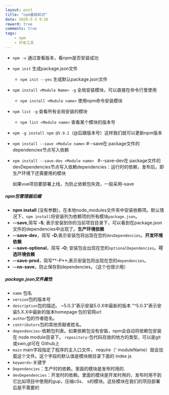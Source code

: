 ```yaml
---
layout: post
title: "npm基础知识"
date: 2020-5-3 9:36
reward: true
comments: true
tags: 
	- npm
	- 开发工具
---
```


- `npm -v` 通过查看版本，看npm是否安装成功

- `npm init` 生成package.json文件  

  - `npm init --yes` 生成默认package.json文件     <!-- more -->

- `npm install <Module Name> -g` 全局安装模块，可以直接在命令行里使用

  - `npm install <Module name>`  使用npm命令安装模块

- `npm list -g` 查看所有全局安装的模块

  - `npm list <Module name>` 查看某个模块的版本号

- `npm -g install npm @5.9.1`（@后跟版本号）这样我们就可以更新npm版本

- `npm install --save <Module name>`       #--save在 package文件的 dependencies节点写入依赖

- `npm install --save-dev <Module name> `      #--save-dev在 package文件的 devDependencies节点写入依赖dependencies：运行时的依赖，发布后，即生产环境下还需要用的模块

  如果vue项目要部署上线，为防止依赖包失效，一般采用–save



##### npm包管理器后缀

- **npm install** (没有参数)，在本地node_modules文件夹中安装依赖项。默认情况下，`npm install`将安装列为依赖项的所有模块`package.json`。
- **--save**,简写 **-S**; 表示安装到你的当前项目目录下，可以看到在package.json文件的dependencies中出现了。**生产环境依赖**
- **--save-dev**，简写 **-D**;表示安装包将出现在您的`devDependencies`。**开发环境依赖**
- **--save-optional**，简写 **-O**; 安装包会出现在您的`optionalDependencies`。**可选环境依赖**
- **--save-prod**，简写**-P**;表示安装包将出现在您的`dependencies`。
- **--no-save**，防止保存到dependencies。（这个也很少用）


##### package.json文件属性

- `name` 包名
- `version`包的版本号
- `description`包的描述。
  ~5.0.3”表示安装5.0.X中最新的版本
  "^5.0.3”表示安装5.X.X中最新的版本homepage·包的官网url 
- `author`包的作者姓名。
- `contributors`包的其他贡献者姓名。
- `dependencies`-依赖包列表。如果依赖包没有安裝，npm会自动将依赖包安装在 node module目录下。
  `repository`-包代码存放的地方的类型，可以是git或swn,gt可在 Github上
- `main` main字段指定了程序的主入口文件， require（' moduleName）就会加载这个文件。这个字段的默认值是模块根目录下面的 index js 
- `keywords`-关键字
- `Dependencies`：生产时的依赖。里面的模块是发布时用的.
- `devDependencies`：开发时的依赖。里面的模块是开发时用的，发布时用不到它比如项目中使用的gup，压缩cSs、 s的模块。这些模块在我们的项目部署后是不需要的